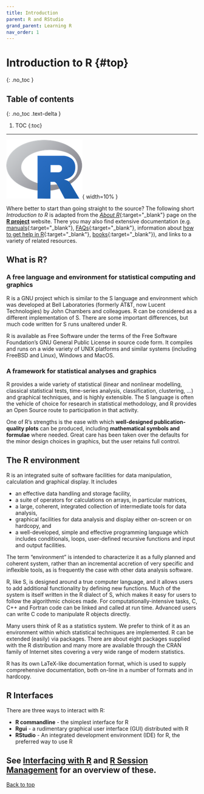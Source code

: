 ```yaml
---
title: Introduction
parent: R and RStudio
grand_parent: Learning R
nav_order: 1
---
```


# Introduction to R {#top}
{: .no_toc }

## Table of contents
{: .no_toc .text-delta }

1. TOC
{:toc}

---

![](images/Rlogo.png){ width=10% }

Where better to start than going straight to the source? The following short *Introduction to R* is adapted from the [*About R*](https://www.r-project.org/about.html){:target="_blank"} page on the [**R project**](https://www.r-project.org) website. There you may also find extensive documentation (e.g. [manuals](https://cran.r-project.org/manuals.html){:target="_blank"}, [FAQs](https://cran.r-project.org/faqs.html){:target="_blank"}, information about [how to get help in R](https://www.r-project.org/help.html){:target="_blank"}, [books](https://www.r-project.org/doc/bib/R-books.html){:target="_blank"}), and links to a variety of related resources.

## What is R?

### A free language and environment for statistical computing and graphics

  R is a GNU project which is similar to the S language and environment which was developed at Bell Laboratories (formerly AT&T, now Lucent Technologies) by John Chambers and colleagues. R can be considered as a different implementation of S. There are some important differences, but much code written for S runs unaltered under R.

  R is available as Free Software under the terms of the Free Software Foundation’s GNU General Public License in source code form. It compiles and runs on a wide variety of UNIX platforms and similar systems (including FreeBSD and Linux), Windows and MacOS.

### A framework for statistical analyses and graphics

R provides a wide variety of statistical (linear and nonlinear modelling, classical statistical tests, time-series analysis, classification, clustering, …) and graphical techniques, and is highly extensible. The S language is often the vehicle of choice for research in statistical methodology, and R provides an Open Source route to participation in that activity.

One of R’s strengths is the ease with which **well-designed publication-quality plots** can be produced, including **mathematical symbols and formulae** where needed. Great care has been taken over the defaults for the minor design choices in graphics, but the user retains full control.

## The R environment

R is an integrated suite of software facilities for data manipulation, calculation and graphical display. It includes

- an effective data handling and storage facility,
- a suite of operators for calculations on arrays, in particular matrices,
- a large, coherent, integrated collection of intermediate tools for data analysis,
- graphical facilities for data analysis and display either on-screen or on hardcopy, and
- a well-developed, simple and effective programming language which includes conditionals, loops, user-defined recursive functions and input and output facilities.

The term “environment” is intended to characterize it as a fully planned and coherent system, rather than an incremental accretion of very specific and inflexible tools, as is frequently the case with other data analysis software.

R, like S, is designed around a true computer language, and it allows users to add additional functionality by defining new functions. Much of the system is itself written in the R dialect of S, which makes it easy for users to follow the algorithmic choices made. For computationally-intensive tasks, C, C++ and Fortran code can be linked and called at run time. Advanced users can write C code to manipulate R objects directly.

Many users think of R as a statistics system. We prefer to think of it as an environment within which statistical techniques are implemented. R can be extended (easily) via packages. There are about eight packages supplied with the R distribution and many more are available through the CRAN family of Internet sites covering a very wide range of modern statistics.

R has its own LaTeX-like documentation format, which is used to supply comprehensive documentation, both on-line in a number of formats and in hardcopy.

## R Interfaces

There are three ways to interact with R:

- **R commandline** - the simplest interface for R
- **Rgui** - a rudimentary graphical user interface (GUI) distributed with R
- **RStudio** - An integrated development environment (IDE) for R, the preferred way to use R

See [**Interfacing with R**](3_interfacing_with_r.md) and [**R Session Management**](4_r_session_management.md) for an overview of these.
---

[Back to top](#top)

